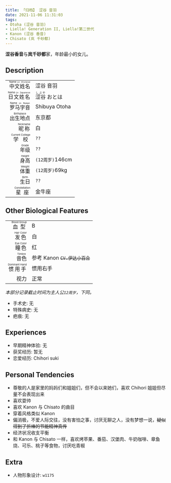 ```yaml
---
title: 「归档】 涩谷 音羽
date: 2021-11-06 11:31:03
tags:
- Otoha (涩谷 音羽)
- Liella! Generation II, Liella!第二世代
- Kanon (涩谷 香音)
- Chisato (岚 千砂都)
---
```


**涩谷香音**与**岚千砂都**家，年龄最小的女儿。

<!-- more -->

## Description

|   |   |
|--:|:--|
| <ruby>中文姓名<rt>Name <code>in Chinese</code></rt></ruby> | 涩谷 音羽 |
| <ruby>日文姓名<rt>Name <code>in Japanese</code></rt></ruby> | <ruby>涩谷<rt>しぶや</rt></ruby> おとは |
| <ruby>罗马字音<rt>Name <code>in Roman</code></rt></ruby> | Shibuya Otoha |
| <ruby>出生地点<rt>Birthplace</rt></ruby> | 东京都 |
| <ruby>昵称<rt>Nickname</rt></ruby> | 白 |
| <ruby>学校<rt>Current College</rt></ruby> | `??` |
| <ruby>年级<rt>Grade</rt></ruby> | `??` |
| <ruby>身高<rt>Height</rt></ruby> | `(12周岁)`146cm |
| <ruby>体重<rt>Weight</rt></ruby> | `(12周岁)`69kg |
| <ruby>生日<rt>Birth</rt></ruby> | `??` |
| <ruby>星座<rt>Constellation</rt></ruby> | 金牛座 |

## Other Biological Features

|   |   |
|--:|:--|
| <ruby>血型<rt>Blood Group</rt></ruby> | B |
| <ruby>发色<rt>Hair Color</rt></ruby> | 白 |
| <ruby>瞳色<rt>Eye Color</rt></ruby> | 红 |
| <ruby>音色<rt>Timbre</rt></ruby> | 参考 Kanon ~~`CV.伊达小百合`~~ |
| <ruby>惯用手<rt>Dominant Hand</rt></ruby> | 惯用右手 |
| <ruby>视力<rt></rt></ruby> | 正常 |

*本部分记录截止时间为主人公`12周岁`，下同。*

* 手术史: 无
* 特殊病史: 无
* 疤痕: 无

## Experiences

* 早期精神体验: 无
* 获奖经历: 暂无
* 恋爱经历: <span class="hidiv">Chihori suki</span>

## Personal Tendencies

* 尊敬的人是家里的妈妈们和姐姐们，但不会以来她们，喜欢 Chihori 姐姐但尽量不会表现出来
* 喜欢耍帅
* 喜欢 Kanon 与 Chisato 的曲目
* 穿着风格类似 Kanon
* 偏消极，不爱人际交往，没有害怕之事，讨厌无聊之人，没有梦想一说，~~疑似得到了折棒的节能精神真传~~
* 经济状况收支平衡
* 和 Kanon 与 Chisato 一样，喜欢烤苹果、番茄、汉堡肉、牛奶咖啡、章鱼烧、可乐、桃子等食物，讨厌吃青椒

## Extra

* 人物形象设计: `w1175`
